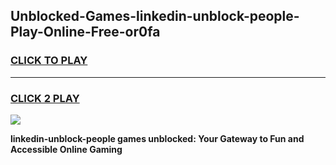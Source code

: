 
## Unblocked-Games-linkedin-unblock-people-Play-Online-Free-or0fa
<h3>
<a href="https://premium76.site?title=linkedin-unblock-people&ref=26A">CLICK TO PLAY</a></h3>
<hr>

<h3>
<a href="https://premium76.site?title=linkedin-unblock-people&ref=26A">CLICK 2 PLAY</a>
  
</h3>

<a href="https://premium76.site?title=linkedin-unblock-people&ref=26A"><img src="https://clearcache.store/games.png"></a>


**linkedin-unblock-people games unblocked: Your Gateway to Fun and Accessible Online Gaming**
